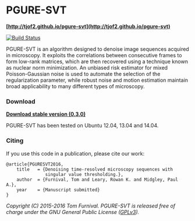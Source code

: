 # PGURE-SVT

**[http://tjof2.github.io/pgure-svt](http://tjof2.github.io/pgure-svt)**

[![Build Status](https://travis-ci.org/tjof2/pgure-svt.svg?branch=master)](https://travis-ci.org/tjof2/pgure-svt)

PGURE-SVT is an algorithm designed to denoise image sequences acquired in microscopy. It exploits the correlations between
consecutive frames to form low-rank matrices, which are then recovered using a technique known as nuclear norm minimization.
An unbiased risk estimator for mixed Poisson-Gaussian noise is used to automate the selection of the regularization parameter,
while robust noise and motion estimation maintain broad applicability to many different types of microscopy.

### Download

**[Download stable version (0.3.0)](https://github.com/tjof2/pgure-svt/archive/v0.3.0.tar.gz)**

PGURE-SVT has been tested on Ubuntu 12.04, 13.04 and 14.04.

### Citing

If you use this code in a publication, please cite our work:

```
@article{PGURESVT2016,
    title   = {Denoising time-resolved microscopy sequences with
               singular value thresholding.},
    author  = {Furnival, Tom and Leary, Rowan K. and Midgley, Paul A.},
    year    = {Manuscript submitted}
}
```

_Copyright (C) 2015-2016 Tom Furnival. PGURE-SVT is released free of charge under the GNU General Public License ([GPLv3](http://tjof2.github.io/pgure-svt/www.gnu.org/licenses/gpl-3.0.en.html))._
